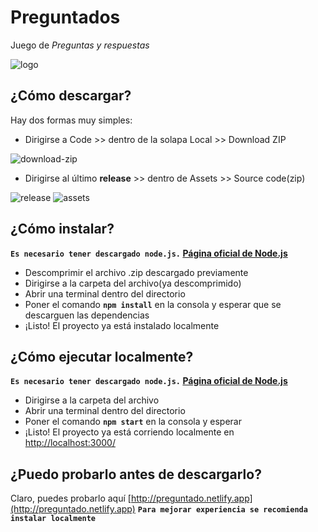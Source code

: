 # Preguntados

Juego de _Preguntas y respuestas_

![logo](https://user-images.githubusercontent.com/63264718/206303959-23b1082d-b84a-4f2c-b5f7-246c8de954b3.png)

## ¿Cómo descargar?

Hay dos formas muy simples: 

* Dirigirse a Code >> dentro de la solapa Local >> Download ZIP

![download-zip](https://user-images.githubusercontent.com/63264718/206304803-37f65141-a0e1-434f-950f-38b7bdacc756.png)

* Dirigirse al último **release** >> dentro de Assets >> Source code(zip)

![release](https://user-images.githubusercontent.com/63264718/206306349-9d3ed7e8-60b4-43b4-95a5-1705b93d391c.png)
![assets](https://user-images.githubusercontent.com/63264718/206306074-9e538981-5d4a-4060-96c0-a7e967ff688e.png)

## ¿Cómo instalar?

**`Es necesario tener descargado node.js.` [Página oficial de Node.js](https://nodejs.org/es/)**

* Descomprimir el archivo .zip descargado previamente
* Dirigirse a la carpeta del archivo(ya descomprimido)
* Abrir una terminal dentro del directorio
* Poner el comando **`npm install`** en la consola y esperar que se descarguen las dependencias
* ¡Listo! El proyecto ya está instalado localmente

## ¿Cómo ejecutar localmente?

**`Es necesario tener descargado node.js.` [Página oficial de Node.js](https://nodejs.org/es/)**

* Dirigirse a la carpeta del archivo
* Abrir una terminal dentro del directorio
* Poner el comando **`npm start`** en la consola y esperar
* ¡Listo! El proyecto ya está corriendo localmente en [http://localhost:3000/](http://localhost:3000/)

## ¿Puedo probarlo antes de descargarlo?

Claro, puedes probarlo aquí [http://preguntado.netlify.app](http://preguntado.netlify.app)
**`Para mejorar experiencia se recomienda instalar localmente`**
